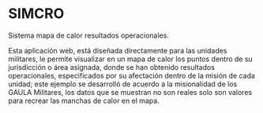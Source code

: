 # SIMCRO

Sistema mapa de calor resultados operacionales.

Esta aplicación web, está diseñada directamente para las unidades militares, le permite visualizar en un mapa de calor los puntos dentro de su jurisdicción o área asignada, donde se han obtenido resultados operacionales, especificados por su afectación dentro de la misión de cada unidad; este ejemplo se desarrolló de acuerdo a la misionalidad de los GAULA Militares, los datos que se muestran no son reales solo son valores para recrear las manchas de calor en el mapa.
